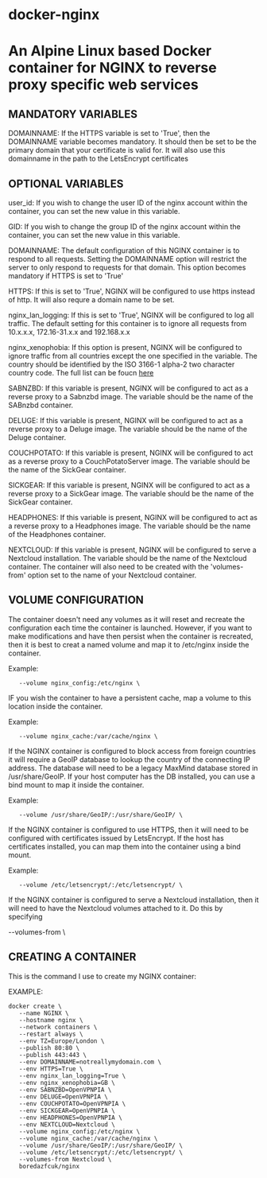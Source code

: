 # docker-nginx

# An Alpine Linux based Docker container for NGINX to reverse proxy specific web services

## MANDATORY VARIABLES

DOMAINNAME: If the HTTPS variable is set to 'True', then the DOMAINNAME variable becomes mandatory. It should then be set to be the primary domain that your certificate is valid for. It will also use this domainname in the path to the LetsEncrypt certificates

## OPTIONAL VARIABLES

user_id: If you wish to change the user ID of the nginx account within the container, you can set the new value in this variable.

GID: If you wish to change the group ID of the nginx account within the container, you can set the new value in this variable.

DOMAINNAME: The default configuration of this NGINX container is to respond to all requests. Setting the DOMAINNAME option will restrict the server to only respond to requests for that domain. This option becomes mandatory if HTTPS is set to 'True'

HTTPS: If this is set to 'True', NGINX will be configured to use https instead of http. It will also requre a domain name to be set.

nginx_lan_logging: If this is set to 'True', NGINX will be configured to log all traffic. The default setting for this container is to ignore all requests from 10.x.x.x, 172.16-31.x.x and 192.168.x.x

nginx_xenophobia: If this option is present, NGINX will be configured to ignore traffic from all countries except the one specified in the variable. The country should be identified by the ISO 3166-1 alpha-2 two character country code. The full list can be foucn [here](https://en.wikipedia.org/wiki/ISO_3166-1_alpha-2)

SABNZBD: If this variable is present, NGINX will be configured to act as a reverse proxy to a Sabnzbd image. The variable should be the name of the SABnzbd container.

DELUGE: If this variable is present, NGINX will be configured to act as a reverse proxy to a Deluge image. The variable should be the name of the Deluge container.

COUCHPOTATO: If this variable is present, NGINX will be configured to act as a reverse proxy to a CouchPotatoServer image. The variable should be the name of the SickGear container.

SICKGEAR: If this variable is present, NGINX will be configured to act as a reverse proxy to a SickGear image. The variable should be the name of the SickGear container.

HEADPHONES: If this variable is present, NGINX will be configured to act as a reverse proxy to a Headphones image. The variable should be the name of the Headphones container.

NEXTCLOUD: If this variable is present, NGINX will be configured to serve a Nextcloud installation. The variable should be the name of the Nextcloud container. The container will also need to be created with the 'volumes-from' option set to the name of your Nextcloud container.

## VOLUME CONFIGURATION

The container doesn't need any volumes as it will reset and recreate the configuration each time the container is launched. However, if you want to make modifications and have then persist when the container is recreated, then it is best to creat a named volume and map it to /etc/nginx inside the container.

Example:
```
   --volume nginx_config:/etc/nginx \
```

IF you wish the container to have a persistent cache, map a volume to this location inside the container.

Example:
```
   --volume nginx_cache:/var/cache/nginx \
```

If the NGINX container is configured to block access from foreign countries it will require a GeoIP database to lookup the country of the connecting IP address. The database will need to be a legacy MaxMind database stored in /usr/share/GeoIP. If your host computer has the DB installed, you can use a bind mount to map it inside the container.

Example:
```
   --volume /usr/share/GeoIP/:/usr/share/GeoIP/ \
```

If the NGINX container is configured to use HTTPS, then it will need to be configured with certificates issued by LetsEncrypt. If the host has certificates installed, you can map them into the container using a bind mount.

Example:
```
   --volume /etc/letsencrypt/:/etc/letsencrypt/ \
```

If the NGINX container is configured to serve a Nextcloud installation, then it will need to have the Nextcloud volumes attached to it. Do this by specifying

--volumes-from <Nextcloud container name> \

## CREATING A CONTAINER

This is the command I use to create my NGINX container:

EXAMPLE:
```
docker create \
   --name NGINX \
   --hostname nginx \
   --network containers \
   --restart always \
   --env TZ=Europe/London \
   --publish 80:80 \
   --publish 443:443 \
   --env DOMAINNAME=notreallymydomain.com \
   --env HTTPS=True \
   --env nginx_lan_logging=True \
   --env nginx_xenophobia=GB \
   --env SABNZBD=OpenVPNPIA \
   --env DELUGE=OpenVPNPIA \
   --env COUCHPOTATO=OpenVPNPIA \
   --env SICKGEAR=OpenVPNPIA \
   --env HEADPHONES=OpenVPNPIA \
   --env NEXTCLOUD=Nextcloud \
   --volume nginx_config:/etc/nginx \
   --volume nginx_cache:/var/cache/nginx \
   --volume /usr/share/GeoIP/:/usr/share/GeoIP/ \
   --volume /etc/letsencrypt/:/etc/letsencrypt/ \
   --volumes-from Nextcloud \
   boredazfcuk/nginx
```
